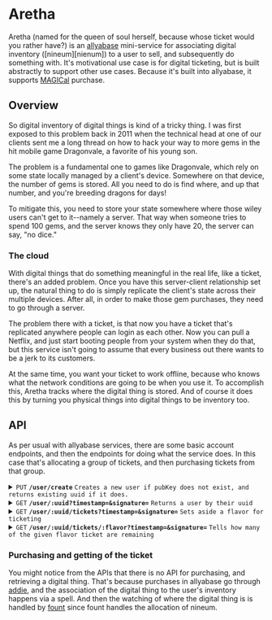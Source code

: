 # Aretha

Aretha (named for the queen of soul herself, because whose ticket would you rather have?) is an [allyabase][allyabase] mini-service for associating digital inventory ([nineum][nienum]) to a user to sell, and subsequently do something with.
It's motivational use case is for digital ticketing, but is built abstractly to support other use cases.
Because it's built into allyabase, it supports [MAGICal][magic] purchase.

## Overview

So digital inventory of digital things is kind of a tricky thing. 
I was first exposed to this problem back in 2011 when the technical head at one of our clients sent me a long thread on how to hack your way to more gems in the hit mobile game Dragonvale, a favorite of his young son.

The problem is a fundamental one to games like Dragonvale, which rely on some state locally managed by a client's device. 
Somewhere on that device, the number of gems is stored. 
All you need to do is find where, and up that number, and you're breeding dragons for days!

To mitigate this, you need to store your state somewhere where those wiley users can't get to it--namely a server.
That way when someone tries to spend 100 gems, and the server knows they only have 20, the server can say, "no dice."

### The cloud

With digital things that do something meaningful in the real life, like a ticket, there's an added problem. 
Once you have this server-client relationship set up, the natural thing to do is simply replicate the client's state across their multiple devices. 
After all, in order to make those gem purchases, they need to go through a server. 

The problem there with a ticket, is that now you have a ticket that's replicated anywhere people can login as each other.
Now you can pull a Netflix, and just start booting people from your system when they do that, but this service isn't going to assume that every business out there wants to be a jerk to its customers.

At the same time, you want your ticket to work offline, because who knows what the network conditions are going to be when you use it.
To accomplish this, Aretha tracks where the digital thing is stored.
And of course it does this by turning you physical things into digital things to be inventory too.

## API

As per usual with allyabase services, there are some basic account endpoints, and then the endpoints for doing what the service does. 
In this case that's allocating a group of tickets, and then purchasing tickets from that group. 

<details>
 <summary><code>PUT</code> <code><b>/user/create</b></code> <code>Creates a new user if pubKey does not exist, and returns existing uuid if it does.</code></summary>

##### Parameters

> | name         |  required     | data type               | description                                                           |
> |--------------|-----------|-------------------------|-----------------------------------------------------------------------|
> | pubKey       |  true     | string (hex)            | the publicKey of the user's keypair  |
> | timestamp    |  true     | string                  | in a production system timestamps narrow window for replay attacks  |
> | signature    |  true     | string (signature)      | the signature from sessionless for the message  |


##### Responses

> | http code     | content-type                      | response                                                            |
> |---------------|-----------------------------------|---------------------------------------------------------------------|
> | `200`         | `application/json`                | `USER`   |
> | `400`         | `application/json`                | `{"code":"400","message":"Bad Request"}`                            |

##### Example cURL

> ```javascript
>  curl -X PUT -H "Content-Type: application/json" -d '{"pubKey": "key", "timestamp": "now", "signature": "sig"}' https://<placeholderURL>/user/create
> ```

</details>

<details>
 <summary><code>GET</code> <code><b>/user/:uuid?timestamp=<timestamp>&signature=<signature></b></code> <code>Returns a user by their uuid</code></summary>

##### Parameters

> | name         |  required     | data type               | description                                                           |
> |--------------|-----------|-------------------------|-----------------------------------------------------------------------|
> | timestamp    |  true     | string                  | in a production system timestamps prevent replay attacks  |
> | signature    |  true     | string (signature)      | the signature from sessionless for the message  |


##### Responses

> | http code     | content-type                      | response                                                            |
> |---------------|-----------------------------------|---------------------------------------------------------------------|
> | `200`         | `application/json`                | `USER`   |
> | `406`         | `application/json`                | `{"code":"406","message":"Not acceptable"}`                            |

##### Example cURL

> ```javascript
>  curl -X GET -H "Content-Type: application/json" https://<placeholderURL>/<uuid>?timestamp=123&signature=signature
> ```

</details>

<details>
 <summary><code>GET</code> <code><b>/user/:uuid/tickets?timestamp=<timestamp>&signature=<signature></b></code> <code>Sets aside a flavor for ticketing</code></summary>

##### Parameters

> | name         |  required     | data type               | description                                                           |
> |--------------|-----------|-------------------------|-----------------------------------------------------------------------|
> | timestamp    |  true     | string                  | in a production system timestamps prevent replay attacks  |
> | signature    |  true     | string (signature)      | the signature from sessionless for the message  |


##### Responses

> | http code     | content-type                      | response                                                            |
> |---------------|-----------------------------------|---------------------------------------------------------------------|
> | `200`         | `application/json`                | `{flavor: flavor}`   |
> | `406`         | `application/json`                | `{"code":"406","message":"Not acceptable"}`                            |

##### Example cURL

> ```javascript
>  curl -X GET -H "Content-Type: application/json" https://<placeholderURL>/<uuid>?timestamp=123&signature=signature
> ```

</details>

<details>
 <summary><code>GET</code> <code><b>/user/:uuid/tickets/:flavor?timestamp=<timestamp>&signature=<signature></b></code> <code>Tells how many of the given flavor ticket are remaining</code></summary>

##### Parameters

> | name         |  required     | data type               | description                                                           |
> |--------------|-----------|-------------------------|-----------------------------------------------------------------------|
> | timestamp    |  true     | string                  | in a production system timestamps prevent replay attacks  |
> | signature    |  true     | string (signature)      | the signature from sessionless for the message  |


##### Responses

> | http code     | content-type                      | response                                                            |
> |---------------|-----------------------------------|---------------------------------------------------------------------|
> | `200`         | `application/json`                | `{flavor: quantity}`   |
> | `406`         | `application/json`                | `{"code":"406","message":"Not acceptable"}`                            |

##### Example cURL

> ```javascript
>  curl -X GET -H "Content-Type: application/json" https://<placeholderURL>/<uuid>?timestamp=123&signature=signature
> ```

</details>

### Purchasing and getting of the ticket

You might notice from the APIs that there is no API for purchasing, and retrieving a digital thing. 
That's because purchases in allyabase go through [addie][addie], and the association of the digital thing to the user's inventory happens via a spell. 
And then the watching of where the digital thing is is handled by [fount][fount] since fount handles the allocation of nineum.



[allyabase]: https://github.com/planet-nine-app/allyabase
[nineum]: https://github.com/planet-nine-app/fount/blob/main/Nineum.md
[magic]: https://github.com/planet-nine-app/MAGIC
[addie]: https://github.com/planet-nine-app/addie
[fount]: https://github.com/planet-nine-app/fount

